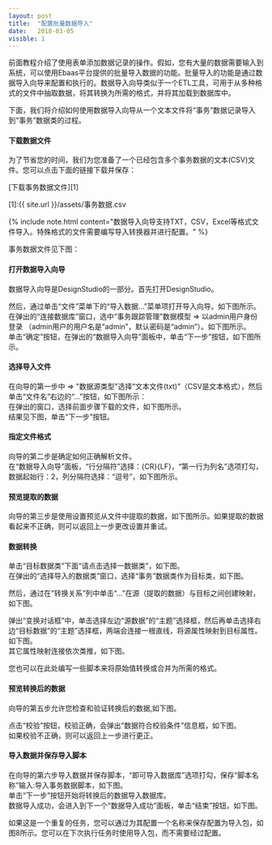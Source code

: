 ```yaml
---
layout: post
title:  "配置批量数据导入"
date:   2018-03-05
visible: 1
---
```


前面教程介绍了使用表单添加数据记录的操作。假如，您有大量的数据需要输入到系统，可以使用Ebaas平台提供的批量导入数据的功能。批量导入的功能是通过数据导入向导来配置和执行的。数据导入向导类似于一个ETL工具，可用于从多种格式的文件中抽取数据，将其转换为所需的格式，并将其加载到数据库中。

下面，我们将介绍如何使用数据导入向导从一个文本文件将“事务”数据记录导入到“事务”数据类的过程。

#### 下载数据文件

为了节省您的时间，我们为您准备了一个已经包含多个事务数据的文本(CSV)文件。您可以点击下面的链接下载并保存：

[下载事务数据文件][1]

[1]:{{ site.url }}/assets/事务数据.csv

{% include note.html content="数据导入向导支持TXT，CSV，Excel等格式文件导入。特殊格式的文件需要编写导入转换器并进行配置。" %}

事务数据文件见下图：
<img src="{{'/assets/img/2018-3-5-配置批量数据导入0.png' | prepend: site.baseurl }}" alt=""><br>

#### 打开数据导入向导

数据导入向导是DesignStudio的一部分。首先打开DesignStudio。

然后，通过单击“文件”菜单下的“导入数据...”菜单项打开导入向导。如下图所示。
<img src="{{'/assets/img/2018-3-5-配置批量数据导入1.png' | prepend: site.baseurl }}" alt=""><br>
在弹出的“连接数据库”窗口，选中“事务跟踪管理”数据模型 => 以admin用户身份登录 （admin用户的用户名是“admin”，默认密码是“admin”）。如下图所示。
<img src="{{'/assets/img/2018-3-5-配置批量数据导入2.png' | prepend: site.baseurl }}" alt=""><br>
单击“确定”按钮，在弹出的“数据导入向导”面板中，单击“下一步”按钮，如下图所示。
<img src="{{'/assets/img/2018-3-5-配置批量数据导入3.jpg' | prepend: site.baseurl }}" alt=""><br>

#### 选择导入文件

在向导的第一步中 => "数据源类型"选择“文本文件(txt)”（CSV是文本格式），然后单击“文件名”右边的“...”按钮，如下图所示：
<img src="{{'/assets/img/2018-3-5-配置批量数据导入4.png' | prepend: site.baseurl }}" alt=""><br>
在弹出的窗口，选择前面步骤下载的文件，如下图所示。
<img src="{{'/assets/img/2018-3-5-配置批量数据导入5.png' | prepend: site.baseurl }}" alt=""><br>
结果见下图，单击“下一步”按钮。
<img src="{{'/assets/img/2018-3-5-配置批量数据导入6.png' | prepend: site.baseurl }}" alt=""><br>

#### 指定文件格式

向导的第二步是确定如何正确解析文件。<br>
在“数据导入向导”面板，“行分隔符”选择：{CR}{LF}，“第一行为列名”选项打勾，数据起始行：2，列分隔符选择：“逗号”，如下图所示。
<img src="{{'/assets/img/2018-3-5-配置批量数据导入7A.png' | prepend: site.baseurl }}" alt=""><br>

#### 预览提取的数据

向导的第三步是使用设置预览从文件中提取的数据，如下图所示。如果提取的数据看起来不正确，则可以返回上一步更改设置并重试。
<img src="{{'/assets/img/2018-3-5-配置批量数据导入8.png' | prepend: site.baseurl }}" alt=""><br>

#### 数据转换

单击“目标数据类”下面“请点击选择一数据类”，如下图。
<img src="{{'/assets/img/2018-3-5-配置批量数据导入9.png' | prepend: site.baseurl }}" alt=""><br>
在弹出的“选择导入的数据类”窗口，选择“事务”数据类作为目标类，如下图。
<img src="{{'/assets/img/2018-3-5-配置批量数据导入10.png' | prepend: site.baseurl }}" alt=""><br>

然后，通过在“转换关系”列中单击“...”在源（提取的数据）与目标之间创建映射，如下图。
<img src="{{'/assets/img/2018-3-5-配置批量数据导入11.png' | prepend: site.baseurl }}" alt=""><br>

弹出“变换对话框”中，单击选择左边“源数据”的“主题”选择框，然后再单击选择右边“目标数据”的“主题”选择框，两端会连接一根直线，将源属性映射到目标属性。如下图。
<img src="{{'/assets/img/2018-3-5-配置批量数据导入12A.png' | prepend: site.baseurl }}" alt=""><br>
其它属性映射连接依次类推，如下图。
<img src="{{'/assets/img/2018-3-5-配置批量数据导入13A.png' | prepend: site.baseurl }}" alt=""><br>

您也可以在此处编写一些脚本来将原始值转换或合并为所需的格式。

#### 预览转换后的数据

向导的第五步允许您检查和验证转换后的数据,如下图。
<img src="{{'/assets/img/2018-3-5-配置批量数据导入19.png' | prepend: site.baseurl }}" alt=""><br>

点击“校验”按钮，校验正确，会弹出“数据符合校验条件”信息框，如下图。
<img src="{{'/assets/img/2018-3-5-配置批量数据导入14.png' | prepend: site.baseurl }}" alt=""><br>
如果校验不正确，则可以返回上一步进行更正。

#### 导入数据并保存导入脚本

在向导的第六步导入数据并保存脚本，“即可导入数据库”选项打勾，保存“脚本名称”输入:导入事务数据脚本，如下图。
<img src="{{'/assets/img/2018-3-5-配置批量数据导入15.png' | prepend: site.baseurl }}" alt=""><br>
单击“下一步”按钮开始将转换后的数据导入数据库。<br>
数据导入成功，会进入到下一个“数据导入成功”面板，单击“结束”按钮，如下图。
<img src="{{'/assets/img/2018-3-5-配置批量数据导入16.png' | prepend: site.baseurl }}" alt=""><br>


如果这是一个重复的任务，您可以通过为其配置一个名称来保存配置为导入包，如图8所示。您可以在下次执行任务时使用导入包，而不需要经过配置。

